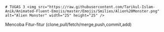     # TUGAS 3 <img src="https://raw.githubusercontent.com/Tarikul-Islam-Anik/Animated-Fluent-Emojis/master/Emojis/Smilies/Alien%20Monster.png" alt="Alien Monster" width="25" height="25" />
Mencoba Fitur-fitur (clone,pull/fetch/merge,push,commit,add)
